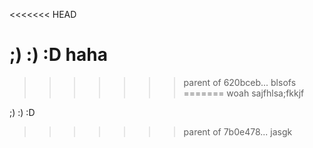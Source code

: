 
<<<<<<< HEAD

;)  :)    :D
haha
=======
>>>>>>> parent of 620bceb... blsofs
=======
woah sajfhlsa;fkkjf

;)  :)    :D
>>>>>>> parent of 7b0e478... jasgk
